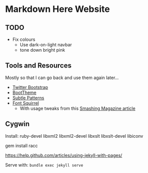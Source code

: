 # Markdown Here Website

## TODO

* Fix colours
  - Use dark-on-light navbar
  - tone down bright pink


## Tools and Resources

Mostly so that I can go back and use them again later...

* [Twitter Bootstrap](http://twitter.github.com/bootstrap)
* [BootTheme](http://www.boottheme.com/)
* [Subtle Patterns](http://subtlepatterns.com/)
* [Font Squirrel](http://www.fontsquirrel.com/)
  * With usage tweaks from this [Smashing Magazine article](http://coding.smashingmagazine.com/2013/02/14/setting-weights-and-styles-at-font-face-declaration/)


## Cygwin

Install: ruby-devel libxml2 libxml2-devel libxslt libxslt-devel libiconv

gem install racc

https://help.github.com/articles/using-jekyll-with-pages/

Serve with: `bundle exec jekyll serve`
